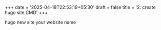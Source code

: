 +++
date = '2025-04-18T22:53:19+05:30'
draft = false
title = '2: create hugo site CMD'
+++

hugo new site your website name
